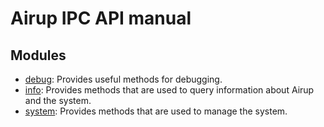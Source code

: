 # Airup IPC API manual

## Modules
- [debug](debug.md): Provides useful methods for debugging.
- [info](info.md): Provides methods that are used to query information about Airup and the system.
- [system](system.md): Provides methods that are used to manage the system.